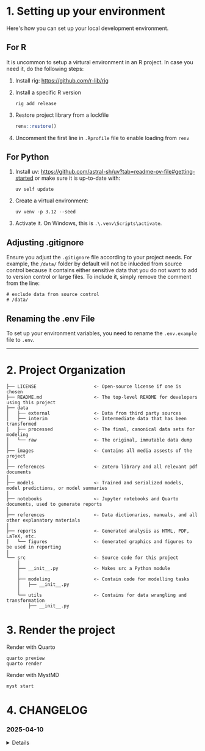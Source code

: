 
# 1. Setting up your environment

Here's how you can set up your local development environment.

## For R

It is uncommon to setup a virtural environment in an R project. In case you need it, do the following steps:

1. Install rig: https://github.com/r-lib/rig
   
2. Install a specific R version
   ```
   rig add release
   ```
3. Restore project library from a lockfile
   ```r
   renv::restore()
   ```
4. Uncomment the first line in `.Rprofile` file to enable loading from `renv`

## For Python

1. Install uv: https://github.com/astral-sh/uv?tab=readme-ov-file#getting-started or make sure it is up-to-date with:
   ```
   uv self update
   ```

2. Create a virtual environment:
   ```
   uv venv -p 3.12 --seed
   ```

3. Activate it. On Windows, this is `.\.venv\Scripts\activate`.

##  Adjusting .gitignore

Ensure you adjust the `.gitignore` file according to your project needs. For example, the `/data/` folder by default will not be inlucded from source control because it contains either sensitive data that you do not want to add to version control or large files. To include it, simply remove the comment from the line:

   ```plaintext
   # exclude data from source control
   # /data/
   ```

## Renaming the .env File
To set up your environment variables, you need to rename the `.env.example` file to `.env`. 

--------
# 2. Project Organization

```
├── LICENSE                     <- Open-source license if one is chosen
├── README.md                   <- The top-level README for developers using this project
├── data
│   ├── external                <- Data from third party sources
│   ├── interim                 <- Intermediate data that has been transformed
│   ├── processed               <- The final, canonical data sets for modeling
│   └── raw                     <- The original, immutable data dump
│
├── images                      <- Contains all media assests of the project
│
├── references                  <- Zotero library and all relevant pdf documents
│
├── models                      <- Trained and serialized models, model predictions, or model summaries
│
├── notebooks                   <- Jupyter notebooks and Quarto documents, used to generate reports
│
├── references                  <- Data dictionaries, manuals, and all other explanatory materials
│
├── reports                     <- Generated analysis as HTML, PDF, LaTeX, etc.  
│   └── figures                 <- Generated graphics and figures to be used in reporting
│
└── src                         <- Source code for this project
    │
    ├── __init__.py             <- Makes src a Python module
    │    
    ├── modeling                <- Contain code for modelling tasks
    │   ├── __init__.py 
    │
    └── utils                   <- Contains for data wrangling and transformation
        ├── __init__.py 
```

# 3. Render the project

Render with Quarto

```
quarto preview
quarto render
```

Render with MystMD

```
myst start
```


# 4. CHANGELOG

### 2025-04-10
<details>

- Every changes should be documented here

</details>